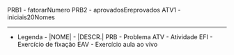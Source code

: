 PRB1		-		fatorarNumero
PRB2		-		aprovadosEreprovados
ATV1		-		iniciais20Nomes

-------------------------------------------------------------------------------
-	Legenda		-
|NOME|		-		|DESCR.|
PRB<x>		-		Problema
ATV<x>		-		Atividade
EFI<x>		-		Exercício de fixação
EAV<x>		-		Exercício aula ao vivo
